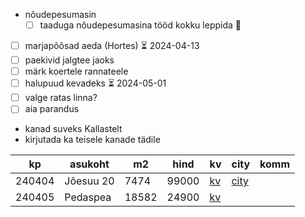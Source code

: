 
-  nõudepesumasin
	- [ ] taaduga nõudepesumasina tööd kokku leppida 🔺 
- [ ] marjapõõsad aeda (Hortes) ⏳ 2024-04-13 
- [ ] paekivid jalgtee jaoks
- [ ] märk koertele rannateele
- [ ] halupuud kevadeks ⏳ 2024-05-01 
- [ ] valge ratas linna?
- [ ] aia parandus
- kanad suveks Kallastelt
- kirjutada ka teisele kanade tädile


| kp     | asukoht   | m2    | hind  | kv                                                                                      | city                                                                                                                   | komm |
| ------ | --------- | ----- | ----- | --------------------------------------------------------------------------------------- | ---------------------------------------------------------------------------------------------------------------------- | ---- |
| 240404 | Jõesuu 20 | 7474  | 99000 | [kv](https://www.kv.ee/3629786)                                                         | [city](https://www.city24.ee/real-estate/land-lots-for-sale/harju-maakond-kuusalu-vald-valkla-kula-joesuu-tee/4578793) |      |
| 240405 | Pedaspea  | 18582 | 24900 | [kv](https://www.kv.ee/muua-looduskaunis-mereaarne-korghaljastusega-kinni-3633142.html) |                                                                                                                        |      |

